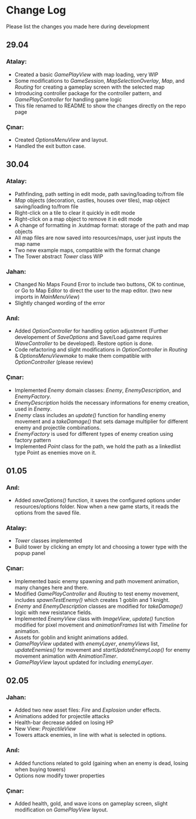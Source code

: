 # Change Log

Please list the changes you made here during development

## 29.04

### Atalay:

- Created a basic _GamePlayView_ with map loading, very WIP
- Some modifications to _GameSession_, _MapSelectionOverlay_, _Map_, and _Routing_ for creating a gameplay screen with the selected map
- Introducing controller package for the controller pattern, and _GamePlayController_ for handling game logic
- This file renamed to README to show the changes directly on the repo page

  
### Çınar:
- Created _OptionsMenuView_ and layout.
- Handled the exit button case.

## 30.04

### Atalay:

- Pathfinding, path setting in edit mode, path saving/loading to/from file
- _Map_ objects (decoration, castles, houses over tiles), map object saving/loading to/from file
- Right-click on a tile to clear it quickly in edit mode
- Right-click on a map object to remove it in edit mode
- A change of formatting in .kutdmap format: storage of the path and map objects
- All map files are now saved into resources/maps, user just inputs the map name
- Two new example maps, compatible with the format change
- The Tower abstract _Tower_ class WIP

### Jahan:

- Changed No Maps Found Error to include two buttons, OK to continue, or Go to Map Editor to direct the user to the map editor. (two new imports in _MainMenuView_)
- Slightly changed wording of the error

### Anıl:

- Added _OptionController_ for handling option adjustment (Further developement of _SaveOptions_ and Save/Load game requires _WaveController_ to be developed). Restore option is done.
- Code refactoring and slight modifications in _OptionController_ in _Routing_ & _OptionsMenuViewmake_ to make them compatible with _OptionController_ (please review)

### Çınar:
- Implemented _Enemy_ domain classes: _Enemy_, _EnemyDescription_, and _EnemyFactory_.
- _EnemyDescription_ holds the necessary informations for enemy creation, used in _Enemy_.
- _Enemy_ class includes an _update()_ function for handling enemy movement and a _takeDamage()_ that sets damage multiplier for different enemy and projectile combinations.
- _EnemyFactory_ is used for different types of enemy creation using factory pattern
- Implemented _Point_ class for the path, we hold the path as a linkedlist type Point as enemies move on it.

## 01.05

### Anıl:

- Added _saveOptions()_ function, it saves the configured options under resources/options folder. Now when a new game starts, it reads the options from the saved file.

### Atalay:

- _Tower_ classes implemented
- Build tower by clicking an empty lot and choosing a tower type with the popup panel

### Çınar: 
- Implemented basic enemy spawning and path movement animation, many changes here and there.
- Modified _GamePlayController_ and _Routing_ to test enemy movement, includes _spawnTestEnemy()_ which creates 1 goblin and 1 knight.
- _Enemy_ and _EnemyDescription_ classes are modified for _takeDamage()_ logic with new resistance fields.
- Implemented _EnemyView_ class with _ImageView_, _update()_ function modified for pixel movement and _animationFrames_ list with _Timeline_ for animation.
- Assets for goblin and knight animations added.
- _GamePlayView_ updated with _enemyLayer_, _enemyViews_ list, _updateEnemies()_ for movement and _startUpdateEnemyLoop()_ for enemy movement animation with _AnimationTimer_.
- _GamePlayView_ layout updated for including _enemyLayer_.

## 02.05

### Jahan:

- Added two new asset files: _Fire_ and _Explosion_ under effects.
- Animations added for projectile attacks
- Health-bar decrease added on losing HP
- New View: _ProjectileView_
- Towers attack enemies, in line with what is selected in options.

### Anıl:

- Added functions related to gold (gaining when an enemy is dead, losing when buying towers)
- Options now modify tower properties

### Çınar:
- Added health, gold, and wave icons on gameplay screen, slight modification on _GamePlayView_ layout.
